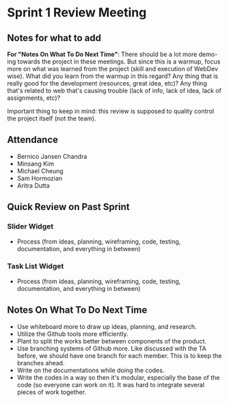 # Sprint 1 Review Meeting

## Notes for what to add
**For "Notes On What To Do Next Time"**: There should be a lot more demo-ing towards the project in these meetings. But since this is a warmup, focus more on what was learned from the project (skill and execution of WebDev wise). What did you learn from the warmup in this regard? Any thing that is really good for the development (resources, great idea, etc)? Any thing that's related to web that's causing trouble (lack of info, lack of idea, lack of assignments, etc)?

Important thing to keep in mind: this review is supposed to quality control the project itself (not the team).

## Attendance
- Bernico Jansen Chandra
- Minsang Kim
- Michael Cheung
- Sam Hormozian
- Aritra Dutta

## Quick Review on Past Sprint
### Slider Widget
- Process (from ideas, planning, wireframing, code, testing, documentation, and everything in between)

### Task List Widget
- Process (from ideas, planning, wireframing, code, testing, documentation, and everything in between)

## Notes On What To Do Next Time
- Use whiteboard more to draw up ideas, planning, and research.
- Utilize the Github tools more efficiently.
- Plant to split the works better between components of the product.
- Use branching systems of Github more. Like discussed with the TA before, we should have one branch for each member. This is to keep the branches ahead.
- Write on the documentations while doing the codes.
- Write the codes in a way so then it's modular, especially the base of the code (so everyone can work on it). It was hard to integrate several pieces of work together.
